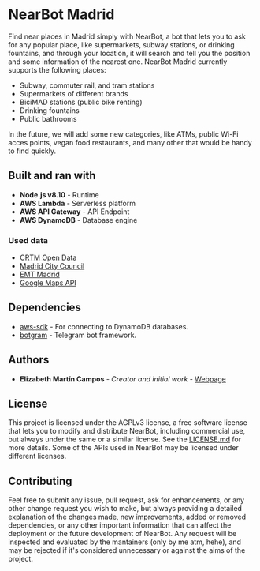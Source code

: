 # NearBot Madrid
Find near places in Madrid simply with NearBot, a bot that lets you to ask for any popular place, like supermarkets, subway stations, or drinking fountains, and through your location, it will search and tell you the position and some information of the nearest one. NearBot Madrid currently supports the following places:
* Subway, commuter rail, and tram stations
* Supermarkets of different brands
* BiciMAD stations (public bike renting)
* Drinking fountains
* Public bathrooms

In the future, we will add some new categories, like ATMs, public Wi-Fi acces points, vegan food restaurants, and many other that would be handy to find quickly.

## Built and ran with
* __Node.js v8.10__ - Runtime
* __AWS Lambda__ - Serverless platform
* __AWS API Gateway__ - API Endpoint
* __AWS DynamoDB__ - Database engine

### Used data
* [CRTM Open Data](http://www.crtm.es/)
* [Madrid City Council](http://www.madrid.es)
* [EMT Madrid](http://www.emtmadrid.es/)
* [Google Maps API](https://cloud.google.com/maps-platform/)

## Dependencies
* [aws-sdk](https://www.npmjs.com/package/aws-sdk) - For connecting to DynamoDB databases.
* [botgram](https://www.npmjs.com/package/botgram) - Telegram bot framework.

## Authors
* __Elizabeth Martín Campos__ - _Creator and initial work_ - [Webpage](https://eli.zabeth.es/)

## License
This project is licensed under the AGPLv3 license, a free software license that lets you to modify and distribute NearBot, including commercial use, but always under the same or a similar license. See the [LICENSE.md](LICENSE.md) for more details. Some of the APIs used in NearBot may be licensed under different licenses.

## Contributing
Feel free to submit any issue, pull request, ask for enhancements, or any other change request you wish to make, but always providing a detailed explanation of the changes made, new improvements, added or removed dependencies, or any other important information that can affect the deployment or the future development of NearBot. Any request will be inspected and evaluated by the mantainers (only by me atm, hehe), and may be rejected if it's considered unnecessary or against the aims of the project.
